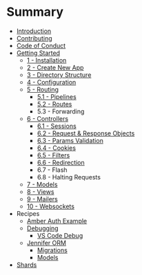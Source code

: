 # Summary

* [Introduction](README.md)
* [Contributing](preface/contributing.md)
* [Code of Conduct](preface/code-of-conduct.md)
* [Getting Started](getting-started.md)
  * [1 - Installation](getting-started/Installation/README.md)
  * [2 - Create New App](getting-started/Installation/create-new-app.md)
  * [3 - Directory Structure](getting-started/Installation/directory-structure.md)
  * [4 - Configuration](getting-started/Installation/configuration.md)
  * [5 - Routing](getting-started/routing.md)
    * [5.1 - Pipelines](getting-started/routing/pipelines.md)
    * [5.2 - Routes](getting-started/routing/routes.md)
    * 5.3 - Forwarding
  * [6 - Controllers](getting-started/controllers/README.md)
    * [6.1 - Sessions](getting-started/controllers/the-session.md)
    * [6.2 - Request & Response Objects](getting-started/controllers/request-and-response-objects.md)
    * [6.3 - Params Validation](getting-started/controllers/params-validation.md)
    * [6.4 - Cookies](getting-started/controllers/064-cookies.md)
    * [6.5 - Filters](getting-started/controllers/065-filters.md)
    * [6.6 - Redirection](getting-started/controllers/redirecting.md)
    * 6.7 - Flash
    * 6.8 - Halting Requests
  * [7 - Models](getting-started/models/README.md)
  * [8 - Views](getting-started/views/README.md)
  * [9 - Mailers](getting-started/mailers/README.md)
  * [10 - Websockets](getting-started/Installation/10-websockets.md)
* Recipes
  * [Amber Auth Example](amber-auth-example.md)
  * [Debugging](debugging.md)
    * [VS Code Debug](using-amber/debugging/vs-code-debug.md)
  * [Jennifer ORM](jennifer-orm.md)
    * [Migrations](jennifer-orm/migrations.md)
    * [Models](jennifer-orm/models.md)
* [Shards](shards.md)

